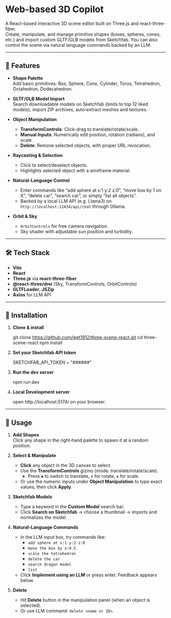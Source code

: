 # Web-based 3D Copilot

A React-based interactive 3D scene editor built on Three.js and react-three-fiber.  
Create, manipulate, and manage primitive shapes (boxes, spheres, cones, etc.) and import custom GLTF/GLB models from Sketchfab. You can also control the scene via natural language commands backed by an LLM.

---

## 🚀 Features

- **Shape Palette**  
  Add basic primitives: Box, Sphere, Cone, Cylinder, Torus, Tetrahedron, Octahedron, Dodecahedron.

- **GLTF/GLB Model Import**  
  Search downloadable models on Sketchfab (limits to top 12 liked models), import ZIP archives, auto‑extract meshes and textures.

- **Object Manipulation**  
  - **TransformControls**: Click-drag to translate/rotate/scale.  
  - **Manual Inputs**: Numerically edit position, rotation (radians), and scale.  
  - **Delete**: Remove selected objects, with proper URL revocation.

- **Raycasting & Selection**  
  - Click to select/deselect objects.  
  - Highlights selected object with a wireframe material.

- **Natural‑Language Control**  
  - Enter commands like “add sphere at x:1 y:2 z:0”, “move box by 1 on X”, “delete car”, “search car”, or simply “list all objects”.  
  - Backed by a local LLM API (e.g. Llama3) on `http://localhost:11434/api/chat` through Ollama.

- **Orbit & Sky**  
  - `OrbitControls` for free camera navigation.  
  - Sky shader with adjustable sun position and turbidity.

---

## 🛠️ Tech Stack

- **Vite**
- **React**  
- **Three.js** via **react-three-fiber**  
- **@react-three/drei** (Sky, TransformControls, OrbitControls)  
- **GLTFLoader**, **JSZip**  
- **Axios** for LLM API  
---

## 🔧 Installation

1. **Clone & install**  

   git clone https://github.com/jeet1912/three-scene-react.git
   cd three-scene-react
   npm install

2. **Set your Sketchfab API token**

    SKETCHFAB_API_TOKEN = "######"

3. **Run the dev server**

    npm run dev 

4. **Local Development server**

    open http://localhost:5174/ on your browser.

---

## 🧭 Usage

1. **Add Shapes**  
   Click any shape in the right‑hand palette to spawn it at a random position.

2. **Select & Manipulate**  
   - **Click** any object in the 3D canvas to select.  
   - Use the **TransformControls** gizmo (mode: translate/rotate/scale).  
     - Press **`m`** to switch to translate, **`r`** for rotate, **`s`** for scale.  
   - Or use the numeric inputs under **Object Manipulation** to type exact values, then click **Apply**.

3. **Sketchfab Models**  
   - Type a keyword in the **Custom Model** search bar.  
   - Click **Search on Sketchfab** → choose a thumbnail → imports and normalizes the model.

4. **Natural‑Language Commands**  
   - In the LLM input box, try commands like:  
     - `add sphere at x:1 y:2 z:0`  
     - `move the box by x:0.5`  
     - `scale the tetrahedron`  
     - `delete the car`  
     - `search dragon model`  
     - `list`  
   - Click **Implement using an LLM** or press enter. Feedback appears below.

5. **Delete**  
   - Hit **Delete** button in the manipulation panel (when an object is selected).  
   - Or use LLM command: `delete <name or ID>`.
